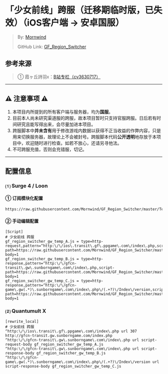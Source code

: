 # 「少女前线」跨服（迁移期临时版，已失效）（iOS客户端 → 安卓国服）
 > By: [Mornwind](https://github.com/Mornwind)
 > 
 > GitHub Link: [GF_Region_Switcher](https://github.com/Mornwind/GF_Region_Switcher) 

## 参考来源
 > ① 霞ヶ丘詩羽x：[B站专栏（cv3630717）](https://www.bilibili.com/read/cv3630717)

---

## ⚠️ 注意事项 ⚠️
1. 本项目内所提到的所有客户端与服务器，均为**国服**。
2. 目前本人尚未研究渠道服的跨服，故本项目暂时只支持官服跨服。日后若有时间研究且能写得出来，会尽量加进本项目。
3. 跨服脚本中**并未含有**用于修改游戏内数据以获得不正当收益的作弊内容，只是用来切换服务器，故理论上不会被封号。跨服脚本代码**公开透明**地存放于本项目中，欢迎随时进行检查。如若不放心，还请另寻他法。
4. 不可跨服充值，否则会充错服，切记。

---

## 配置信息
### ⑴ Surge 4 / Loon
#### ① 订阅模块化配置

```
https://raw.githubusercontent.com/Mornwind/GF_Region_Switcher/master/Temp/gf_region_switcher_gw_temp.sgmodule
```

#### ② 手动编辑配置

```
[Script]
# 少女前线 跨服
gf_region_switcher_gw_temp_A.js = type=http-request,pattern=^http:\/\/ios\.transit\.gf\.ppgame\.com\/index\.php,script-path=https://raw.githubusercontent.com/Mornwind/GF_Region_Switcher/master/Temp/gf_region_switcher_gw_temp_A.js,requires-body=1
gf_region_switcher_gw_temp_B.js = type=http-response,pattern=^http:\/\/gfcn-transit\.gw\.sunborngame\.com\/index\.php,script-path=https://raw.githubusercontent.com/Mornwind/GF_Region_Switcher/master/Temp/gf_region_switcher_gw_temp_B.js,requires-body=1
gf_region_switcher_gw_temp_C.js = type=http-response,pattern=^http:\/\/gfcn-game\.gw(.*)\.sunborngame\.com\/index\.php\/(.+?)\/Index\/version,script-path=https://raw.githubusercontent.com/Mornwind/GF_Region_Switcher/master/Temp/gf_region_switcher_gw_temp_C.js,requires-body=1
```

### ⑵ Quantumult X
```
[rewrite_local]
# 少女前线 跨服
^http:\/\/ios\.transit\.gf\.ppgame\.com\/index\.php url 307 http://gfcn-transit.gw.sunborngame.com/index.php
^http:\/\/gfcn-transit\.gw\.sunborngame\.com\/index\.php url script-request-body gf_region_switcher_gw_temp_A.js
^http:\/\/gfcn-transit\.gw\.sunborngame\.com\/index\.php url script-response-body gf_region_switcher_gw_temp_B.js
^http:\/\/gfcn-game\.gw(.*)\.sunborngame\.com\/index\.php\/(.+?)\/Index\/version url script-response-body gf_region_switcher_gw_temp_C.js
```
